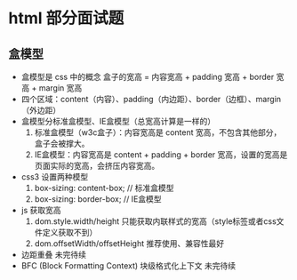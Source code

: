 # html 部分面试题

## 盒模型

- 盒模型是 css 中的概念
    盒子的宽高 = 内容宽高 + padding 宽高 + border 宽高 + margin 宽高
- 四个区域：content（内容）、padding（内边距）、border（边框）、margin（外边距）
- 盒模型分标准盒模型、IE盒模型（总宽高计算是一样的）
    1. 标准盒模型（w3c盒子）：内容宽高是 content 宽高，不包含其他部分，盒子会被撑大。
    2. IE盒模型：内容宽高是 content + padding + border 宽高，设置的宽高是页面实际的宽高，会挤压内容宽高。
- css3 设置两种模型
    1. box-sizing: content-box; // 标准盒模型
    2. box-sizing: border-box; // IE盒模型
- js 获取宽高
    1. dom.style.width/height 只能获取内联样式的宽高（style标签或者css文件定义获取不到）
    2. dom.offsetWidth/offsetHeight 推荐使用、兼容性最好
- 边距重叠 未完待续
- BFC (Block Formatting Context) 块级格式化上下文 未完待续
